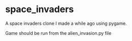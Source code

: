 # space_invaders
A space invaders clone I made a while ago using pygame.


Game should be run from the alien_invasion.py file
